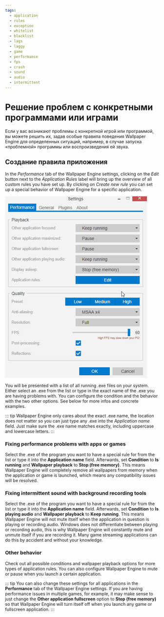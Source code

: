 ```yaml
---
tags:
  - application
  - rules
  - exception
  - whitelist
  - blacklist
  - lags
  - laggy
  - game
  - performance
  - fps
  - crash
  - sound
  - audio
  - intermittent
---
```


# Решение проблем с конкретными программами или играми

Если у вас возникают проблемы с конкретной игрой или программой, вы можете решить их, задав особые правила поведения Wallpaper Engine для определенных ситуаций, например, в случае запуска «проблемной» программы или воспроизведения ей звука.

## Создание правила приложения

In the *Performance* tab of the Wallpaper Engine settings, clicking on the *Edit* button next to the *Application Rules* label will bring up the overview of all custom rules you have set up. By clicking on *Create new rule* you can set up a special behavior of Wallpaper Engine for a specific application.

![Application Rules Overview](./applicationrule.gif)

You will be presented with a list of all running .exe files on your system. Either select an .exe from the list or type in the exact name of the .exe you are having problems with. You can configure the condition and the behavior with the two other options. See below for more infos and concrete examples.

::: tip Wallpaper Engine only cares about the exact .exe name, the location does not matter so you can just type any .exe into the *Application name* field. Just make sure the .exe name matches exactly, including uppercase and lowercase letters. :::

### Fixing performance problems with apps or games

Select the .exe of the program you want to have a special rule for from the list or type it into the **Application name** field. Afterwards, set **Condition** to **Is running** and **Wallpaper playback** to **Stop (free memory)**. This means Wallpaper Engine will completely remove all wallpapers from memory when the application or game is launched, which means any compatibility issues will be resolved.

### Fixing intermittent sound with background recording tools

Select the .exe of the program you want to have a special rule for from the list or type it into the **Application name** field. Afterwards, set **Condition** to **Is playing audio** and **Wallpaper playback** to **Keep running**. This means Wallpaper Engine will not mute itself when the application in question is playing or recording audio. Windows does not differentiate between playing or recording audio, this is why Wallpaper Engine will constantly mute and unmute itself if you are recording it. Many game streaming applications can do this by accident and without your knowledge.

### Other behavior

Check out all possible conditions and wallpaper playback options for more types of application rules. You can also configure Wallpaper Engine to mute or pause when you launch a certain application.

::: tip You can also change these settings for all applications in the **Performance** tab of the Wallpaper Engine settings. If you are having performance issues in multiple games, for example, it may make sense to just change the **Other application fullscreen** option to **Stop (free memory)** so that Wallpaper Engine will turn itself off when you launch any game or fullscreen application. :::
